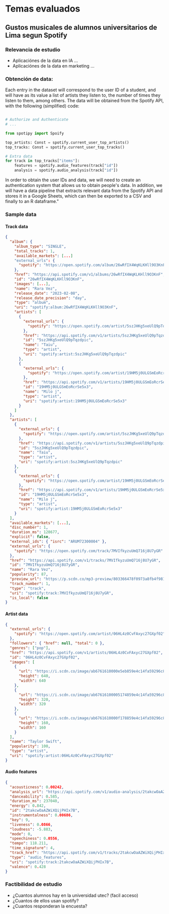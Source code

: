 # Temas evaluados

## Gustos musicales de alumnos universitarios de Lima segun Spotify

### Relevancia de estudio

- Aplicaciónes de la data en IA
  ...
- Aplicaciónes de la data en marketing
  ...

### Obtención de data:

Each entry in the dataset will correspond to the user ID of a student, and will have as its value a list of artists they listen to, the number of times they listen to them, among others. The data will be obtained from the Spotify API, with the following (simplified) code:

```python

# Authorize and Authenticate
# ...

from spotipy import Spoify

top_artists: Const = spotify.current_user_top_artists()
top_tracks: Const = spotify.current_user_top_tracks()

# Extra data
for track in top_tracks["items"]:
    features = spotify.audio_features(track["id"])
    analysis = spotify.audio_analysis(track["id"])
```

In order to obtain the user IDs and data, we will need to create an authentication system that allows us to obtain people's data. In addition, we will have a data pipeline that extracts relevant data from the Spotify API and stores it in a Google Sheets, which can then be exported to a CSV and finally to an R dataframe."

### Sample data

#### Track data

```json
{
  "album": {
    "album_type": "SINGLE",
    "total_tracks": 1,
    "available_markets": [...]
    "external_urls": {
      "spotify": "https://open.spotify.com/album/26wRfIX4WqKLKHll9O3KnF"
    },
    "href": "https://api.spotify.com/v1/albums/26wRfIX4WqKLKHll9O3KnF",
    "id": "26wRfIX4WqKLKHll9O3KnF",
    "images": [...],
    "name": "Rara Vez",
    "release_date": "2023-02-08",
    "release_date_precision": "day",
    "type": "album",
    "uri": "spotify:album:26wRfIX4WqKLKHll9O3KnF",
    "artists": [
      {
        "external_urls": {
          "spotify": "https://open.spotify.com/artist/5szJHKg5xeUlQ9pTqzdpic"
        },
        "href": "https://api.spotify.com/v1/artists/5szJHKg5xeUlQ9pTqzdpic",
        "id": "5szJHKg5xeUlQ9pTqzdpic",
        "name": "Taiu",
        "type": "artist",
        "uri": "spotify:artist:5szJHKg5xeUlQ9pTqzdpic"
      },
      {
        "external_urls": {
          "spotify": "https://open.spotify.com/artist/19HM5j0ULGSmEoRcrSe5x3"
        },
        "href": "https://api.spotify.com/v1/artists/19HM5j0ULGSmEoRcrSe5x3",
        "id": "19HM5j0ULGSmEoRcrSe5x3",
        "name": "Milo j",
        "type": "artist",
        "uri": "spotify:artist:19HM5j0ULGSmEoRcrSe5x3"
      }
    ]
  },
  "artists": [
    {
      "external_urls": {
        "spotify": "https://open.spotify.com/artist/5szJHKg5xeUlQ9pTqzdpic"
      },
      "href": "https://api.spotify.com/v1/artists/5szJHKg5xeUlQ9pTqzdpic",
      "id": "5szJHKg5xeUlQ9pTqzdpic",
      "name": "Taiu",
      "type": "artist",
      "uri": "spotify:artist:5szJHKg5xeUlQ9pTqzdpic"
    },
    {
      "external_urls": {
        "spotify": "https://open.spotify.com/artist/19HM5j0ULGSmEoRcrSe5x3"
      },
      "href": "https://api.spotify.com/v1/artists/19HM5j0ULGSmEoRcrSe5x3",
      "id": "19HM5j0ULGSmEoRcrSe5x3",
      "name": "Milo j",
      "type": "artist",
      "uri": "spotify:artist:19HM5j0ULGSmEoRcrSe5x3"
    }
  ],
  "available_markets": [...],
  "disc_number": 1,
  "duration_ms": 128677,
  "explicit": false,
  "external_ids": { "isrc": "ARUM72300004" },
  "external_urls": {
    "spotify": "https://open.spotify.com/track/7MVIfkyzuUmQ716j8U7yGR"
  },
  "href": "https://api.spotify.com/v1/tracks/7MVIfkyzuUmQ716j8U7yGR",
  "id": "7MVIfkyzuUmQ716j8U7yGR",
  "name": "Rara Vez",
  "popularity": 87,
  "preview_url": "https://p.scdn.co/mp3-preview/803366478f0973a8fb4f981688e2e033e8c1964a?cid=18e0f578df9841ea9abfa4c71c019167",
  "track_number": 1,
  "type": "track",
  "uri": "spotify:track:7MVIfkyzuUmQ716j8U7yGR",
  "is_local": false
}
```

#### Artist data

```json
{
  "external_urls": {
    "spotify": "https://open.spotify.com/artist/06HL4z0CvFAxyc27GXpf02"
  },
  "followers": { "href": null, "total": 0 },
  "genres": ["pop"],
  "href": "https://api.spotify.com/v1/artists/06HL4z0CvFAxyc27GXpf02",
  "id": "06HL4z0CvFAxyc27GXpf02",
  "images": [
    {
      "url": "https://i.scdn.co/image/ab6761610000e5eb859e4c14fa59296c8649e0e4",
      "height": 640,
      "width": 640
    },
    {
      "url": "https://i.scdn.co/image/ab67616100005174859e4c14fa59296c8649e0e4",
      "height": 320,
      "width": 320
    },
    {
      "url": "https://i.scdn.co/image/ab6761610000f178859e4c14fa59296c8649e0e4",
      "height": 160,
      "width": 160
    }
  ],
  "name": "Taylor Swift",
  "popularity": 100,
  "type": "artist",
  "uri": "spotify:artist:06HL4z0CvFAxyc27GXpf02"
}
```

#### Audio features

```json
{
  "acousticness": 0.00242,
  "analysis_url": "https://api.spotify.com/v1/audio-analysis/2takcwOaAZWiXQijPHIx7B",
  "danceability": 0.585,
  "duration_ms": 237040,
  "energy": 0.842,
  "id": "2takcwOaAZWiXQijPHIx7B",
  "instrumentalness": 0.00686,
  "key": 9,
  "liveness": 0.0866,
  "loudness": -5.883,
  "mode": 0,
  "speechiness": 0.0556,
  "tempo": 118.211,
  "time_signature": 4,
  "track_href": "https://api.spotify.com/v1/tracks/2takcwOaAZWiXQijPHIx7B",
  "type": "audio_features",
  "uri": "spotify:track:2takcwOaAZWiXQijPHIx7B",
  "valence": 0.428
}
```

### Factibilidad de estudio

- ¿Cuantos alumnos hay en la universidad utec? (facil acceso)
- ¿Cuantos de ellos usan spotify?
- ¿Cuantos responderan la encuesta?
